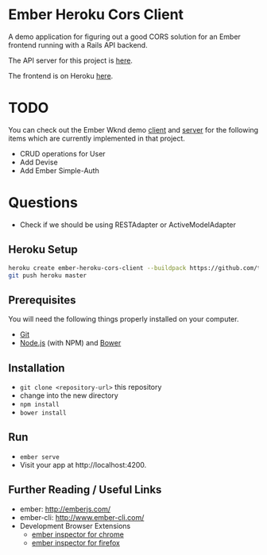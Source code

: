 Ember Heroku Cors Client
========================

A demo application for figuring out a good CORS solution for an Ember frontend running with a Rails API backend.

The API server for this project is [here]().

The frontend is on Heroku [here](ember-heroku-cors-client.herokuapp.com).

# TODO

You can check out the Ember Wknd demo [client](https://github.com/jeffcressman/ember-wknd) and [server](https://github.com/jeffcressman/ember-wknd-server) for the following items which are currently implemented in that project.

* CRUD operations for User
* Add Devise
* Add Ember Simple-Auth

# Questions 

* Check if we should be using RESTAdapter or ActiveModelAdapter

## Heroku Setup

```bash
heroku create ember-heroku-cors-client --buildpack https://github.com/tonycoco/heroku-buildpack-ember-cli.git
git push heroku master
```

## Prerequisites

You will need the following things properly installed on your computer.

* [Git](http://git-scm.com/)
* [Node.js](http://nodejs.org/) (with NPM) and [Bower](http://bower.io/)

## Installation

* `git clone <repository-url>` this repository
* change into the new directory
* `npm install`
* `bower install`

## Run

* `ember serve`
* Visit your app at http://localhost:4200.

## Further Reading / Useful Links

* ember: http://emberjs.com/
* ember-cli: http://www.ember-cli.com/
* Development Browser Extensions
  * [ember inspector for chrome](https://chrome.google.com/webstore/detail/ember-inspector/bmdblncegkenkacieihfhpjfppoconhi)
  * [ember inspector for firefox](https://addons.mozilla.org/en-US/firefox/addon/ember-inspector/)

